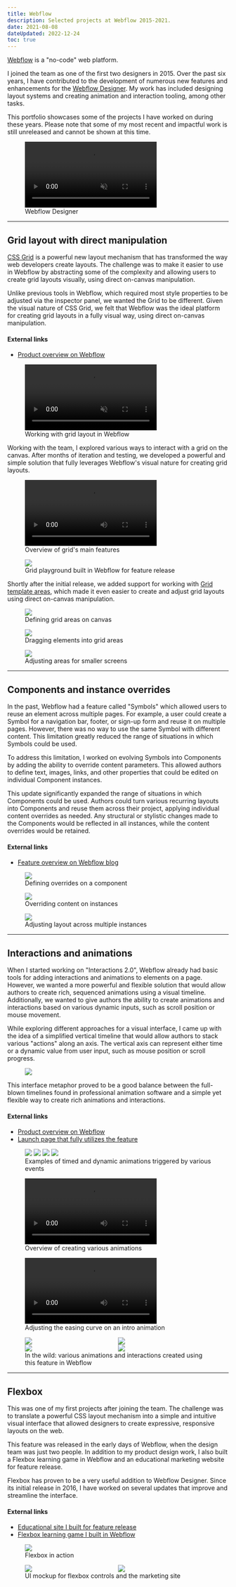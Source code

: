```yaml
---
title: Webflow
description: Selected projects at Webflow 2015-2021.
date: 2021-08-08
dateUpdated: 2022-12-24
toc: true
---
```


[Webflow](https://webflow.com) is a "no-code" web platform.

I joined the team as one of the first two designers in 2015. Over the past six
years, I have contributed to the development of numerous new features and
enhancements for the [Webflow Designer](https://webflow.com/designer). My work
has included designing layout systems and creating animation and interaction
tooling, among other tasks.

This portfolio showcases some of the projects I have worked on during these
years. Please note that some of my most recent and impactful work is still
unreleased and cannot be shown at this time.

<figure>
  <video autoplay playsinline loop muted>
    <source src="/img/webflow/webflow-video.mp4">
  </video>
  <figcaption>Webflow Designer</figcaption>
</figure>

---

## Grid layout with direct manipulation

[CSS Grid](https://developer.mozilla.org/en-US/docs/Web/CSS/CSS_Grid_Layout) is
a powerful new layout mechanism that has transformed the way web developers
create layouts. The challenge was to make it easier to use in Webflow by
abstracting some of the complexity and allowing users to create grid layouts
visually, using direct on-canvas manipulation.

Unlike previous tools in Webflow, which required most style properties to be
adjusted via the inspector panel, we wanted the Grid to be different. Given the
visual nature of CSS Grid, we felt that Webflow was the ideal platform for
creating grid layouts in a fully visual way, using direct on-canvas
manipulation.

#### External links

- [Product overview on Webflow](https://www.webflow.com/grid)

<figure>
  <video autoplay playsinline loop muted>
    <source src="/img/webflow/webflow-grid-reel.mp4">
  </video>
  <figcaption>Working with grid layout in Webflow</figcaption>
</figure>

Working with the team, I explored various ways to interact with a grid on the
canvas. After months of iteration and testing, we developed a powerful and
simple solution that fully leverages Webflow's visual nature for creating grid
layouts.

<figure class="full-bleed">
  <video controls autoplay>
    <source src="/img/webflow/webflow-grid.mp4">
  </video>
  <figcaption>Overview of grid's main features</figcaption>
</figure>

<figure>
  <img src="/img/webflow/webflow-grid-playground.gif" />
  <figcaption>Grid playground built in Webflow for feature release</figcaption>
</figure>

Shortly after the initial release, we added support for working with
[Grid template areas](https://developer.mozilla.org/en-US/docs/Web/CSS/CSS_Grid_Layout/Grid_Template_Areas),
which made it even easier to create and adjust grid layouts using direct
on-canvas manipulation.

<figure>
  <img src="/img/webflow/webflow-grid-areas-1.gif" />
  <figcaption>Defining grid areas on canvas</figcaption>
</figure>

<figure>
  <img src="/img/webflow/webflow-grid-areas-2.gif" />
  <figcaption>Dragging elements into grid areas</figcaption>
</figure>

<figure>
  <img src="/img/webflow/webflow-grid-areas-3.gif" />
  <figcaption>Adjusting areas for smaller screens</figcaption>
</figure>

---

## Components and instance overrides

In the past, Webflow had a feature called "Symbols" which allowed users to reuse
an element across multiple pages. For example, a user could create a Symbol for
a navigation bar, footer, or sign-up form and reuse it on multiple pages.
However, there was no way to use the same Symbol with different content. This
limitation greatly reduced the range of situations in which Symbols could be
used.

To address this limitation, I worked on evolving Symbols into Components by
adding the ability to override content parameters. This allowed authors to
define text, images, links, and other properties that could be edited on
individual Component instances.

This update significantly expanded the range of situations in which Components
could be used. Authors could turn various recurring layouts into Components and
reuse them across their project, applying individual content overrides as
needed. Any structural or stylistic changes made to the Components would be
reflected in all instances, while the content overrides would be retained.

#### External links

- [Feature overview on Webflow blog][symbols-overview]

[symbols-overview]: https://webflow.com/blog/content-overrides-for-symbols

<figure>
  <img src="/img/webflow/webflow-symbols-1.gif" />
  <figcaption>Defining overrides on a component</figcaption>
</figure>

<figure>
  <img src="/img/webflow/webflow-symbols-2.gif" />
  <figcaption>Overriding content on instances</figcaption>
</figure>

<figure>
  <img src="/img/webflow/webflow-symbols-3.gif" />
  <figcaption>Adjusting layout across multiple instances</figcaption>
</figure>

---

## Interactions and animations

When I started working on "Interactions 2.0", Webflow already had basic tools
for adding interactions and animations to elements on a page. However, we wanted
a more powerful and flexible solution that would allow authors to create rich,
sequenced animations using a visual timeline. Additionally, we wanted to give
authors the ability to create animations and interactions based on various
dynamic inputs, such as scroll position or mouse movement.

While exploring different approaches for a visual interface, I came up with the
idea of a simplified vertical timeline that would allow authors to stack various
"actions" along an axis. The vertical axis can represent either time or a
dynamic value from user input, such as mouse position or scroll progress.

<figure>
  <img src="/img/webflow/webflow-ix-mock.webp"/>
</figure>

This interface metaphor proved to be a good balance between the full-blown
timelines found in professional animation software and a simple yet flexible way
to create rich animations and interactions.

#### External links

- [Product overview on Webflow][interactions]
- [Launch page that fully utilizes the feature][ix2-site]

[interactions]: https://webflow.com/interactions-animations
[ix2-site]: https://webflow.com/ix2

<figure class="cols-4 full-bleed">
  <img src="/img/webflow/webflow-ix-ui-click-actions.jpg" />
  <img src="/img/webflow/webflow-ix-ui-hover-actions.jpg" />
  <img src="/img/webflow/webflow-ix-ui-mouse-actions.jpg" />
  <img src="/img/webflow/webflow-ix-ui-scroll-actions.jpg" />
  <figcaption style='grid-column: 1/-1'>
    Examples of timed and dynamic animations triggered by various events
  </figcaption>
</figure>

<figure>
  <video controls src="/img/webflow/webflow-ix.mp4"></video>
  <figcaption>Overview of creating various animations</figcaption>
</figure>

<figure>
  <video controls src="/img/webflow/webflow-ix-easing.mp4"></video>
  <figcaption>Adjusting the easing curve on an intro animation</figcaption>
</figure>

<figure style="display: grid; grid-template-columns: repeat(2, 1fr)">
  <img src="/img/webflow/webflow-ix-cubes.gif" />
  <img src="/img/webflow/webflow-ix-parallax.gif" />
  <img src="/img/webflow/webflow-ix-demo.gif" />
  <img src="/img/webflow/webflow-ix-hover.gif" />
  <figcaption style="grid-column: 1/-1">
    In the wild: various animations and interactions created using this feature in Webflow
  </figcaption>
</figure>

---

## Flexbox

This was one of my first projects after joining the team. The challenge was to
translate a powerful CSS layout mechanism into a simple and intuitive visual
interface that allowed designers to create expressive, responsive layouts on the
web.

This feature was released in the early days of Webflow, when the design team was
just two people. In addition to my product design work, I also built a Flexbox
learning game in Webflow and an educational marketing website for feature
release.

Flexbox has proven to be a very useful addition to Webflow Designer. Since its
initial release in 2016, I have worked on several updates that improve and
streamline the interface.

#### External links

- [Educational site I built for feature release][flexbox-site]
- [Flexbox learning game I built in Webflow][flexbox-game]

[flexbox-site]: https://flexbox.webflow.com
[flexbox-game]: https://www.flexboxgame.com

<figure>
  <img src="/img/webflow/webflow-flexbox.gif" />
  <figcaption>Flexbox in action</figcaption>
</figure>

<figure style="display: grid; grid-template-columns: repeat(2, 1fr)">
  <img src="/img/webflow/webflow-flexbox.webp" />
  <img src="/img/webflow/webflow-flexbox-site.webp" />
  <figcaption style="grid-column: 1/-1">
    UI mockup for flexbox controls and the marketing site
  </figcaption>
</figure>
